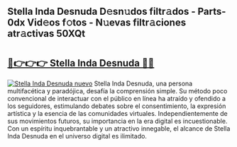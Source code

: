 ## Stella Inda Desnuda D𝚎sn𝚞dos filtr𝚊dos - Parts-0dx Vid𝚎os f𝚘tos - N𝚞evas filtr𝚊ciones atr𝚊ctivas 50XQt

# <h2><a href="http://mb7tgn.tromn.icu/?c=Stella+Inda+Desnuda">🔗👉👉👉 Stella Inda Desnuda 🔗🔗</a></h2>

[![Stella Inda Desnuda nuevo](https://i.imgur.com/pEAQMta.gif)](http://mb7tgn.tromn.icu/?c=Stella+Inda+Desnuda)
Stella Inda Desnuda, una persona multifacética y paradójica, desafía la comprensión simple. Su método poco convencional de interactuar con el público en línea ha atraído y ofendido a los seguidores, estimulando debates sobre el consentimiento, la expresión artística y la esencia de las comunidades virtuales. Independientemente de sus movimientos futuros, su importancia en la era digital es incuestionable. Con un espíritu inquebrantable y un atractivo innegable, el alcance de Stella Inda Desnuda en el universo digital es ilimitado.

